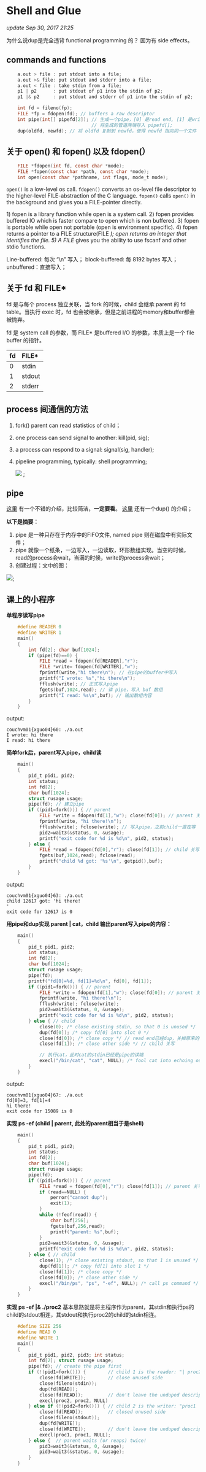 # Shell and Glue

_update Sep 30, 2017 21:25_

为什么说dup是完全违背 functional programming 的？ 因为有 side effects。

## commands and functions

```c
    a.out > file : put stdout into a file;
    a.out >& file: put stdout and stderr into a file;
    a.out < file : take stdin from a file;
    p1 | p2      : put stdout of p1 into the stdin of p2;
    p1 |& p2     : put stdout and stderr of p1 into the stdin of p2;

    int fd = fileno(fp);
    FILE *fp = fdopen(fd); // buffers a raw descriptor
    int pipe(int[] pipefd[2]); // 生成一个pipe，[0] 是read end, [1] 是write end, 相当于
                               // 将生成的管道两端存入 pipefd[]; 
    dup(oldfd, newfd); // 将 oldfd 复制到 newfd，使得 newfd 指向同一个文件
```

## 关于 open\(\) 和 fopen\(\) 以及 fdopen\(）

```c
    FILE *fdopen(int fd, const char *mode);
    FILE *fopen(const char *path, const char *mode);
    int open(const char *pathname, int flags, mode_t mode);
```

`open()` is a low-level os call. `fdopen()` converts an os-level file descriptor to the higher-level FILE-abstraction of the C language. `fopen()` calls `open()` in the background and gives you a FILE-pointer directly.

1\) fopen is a library function while open is a system call. 2\) fopen provides buffered IO which is faster compare to open which is non buffered. 3\) fopen is portable while open not portable \(open is environment specific\). 4\) fopen returns a pointer to a FILE structure\(FILE _\); open returns an integer that identifies the file. 5\) A FILE_  gives you the ability to use fscanf and other stdio functions.

Line-buffered: 每次 “\n” 写入； block-buffered: 每 8192 bytes 写入； unbuffered：直接写入；

## 关于 fd 和 FILE\*

fd 是与每个 process 独立关联，当 fork 的时候，child 会继承 parent 的 fd table。当执行 exec 时，fd 也会被继承，但是之前进程的memory和buffer都会被抛弃。

fd 是 system call 的参数，而 FILE\* 是buffered I/O 的参数，本质上是一个 file buffer 的指针。

| fd | FILE\* |
| :--- | :--- |
| 0 | stdin |
| 1 | stdout |
| 2 | stderr |

## process 间通信的方法

1. fork\(\) parent can read statistics of child；
2. one process can send signal to another: kill\(pid, sig\);
3. a process can respond to a signal: signal\(sig, handler\);
4. pipeline programming, typically: shell programming;

   ![](../.gitbook/assets/screen-shot-2017-09-30-at-11.02.11-pm%20%281%29.png) ;

## pipe

[这里](https://segmentfault.com/a/1190000009528245) 有一个不错的介绍，比较简洁，**一定要看**。 [这里](http://blog.csdn.net/shanshanpt/article/details/39049579) 还有一个dup\(\) 的介绍；

**以下是摘要：**

1. pipe 是一种只存在于内存中的FIFO文件, named pipe 则在磁盘中有实际文件；
2. pipe 就像一个纸条，一边写入，一边读取，环形数组实现。当空的时候，read的process会wait，当满的时候，write的process会wait；
3. 创建过程：文中的图：  

![](https://sfault-image.b0.upaiyun.com/169/623/1696232898-59241c2eb4c67);

## 课上的小程序

**单程序读写pipe**

```c
    #define READER 0
    #define WRITER 1
    main()
    {
        int fd[2]; char buf[1024];
        if (pipe(fd)==0) {
            FILE *read = fdopen(fd[READER],"r");
            FILE *write= fdopen(fd[WRITER],"w");
            fprintf(write,"hi there\n"); // 在pipe的buffer中写入
            printf("I wrote: %s","hi there\n");
            fflush(write); // 正式写入pipe
            fgets(buf,1024,read); // 读 pipe，写入 buf 数组
            printf("I read: %s\n",buf); // 输出数组内容
        }
    }
```

output:

```text
couchvm01{xguo04}60: ./a.out
I wrote: hi there
I read: hi there
```

**简单fork后，parent写入pipe，child读**

```c
    main()
    {
        pid_t pid1, pid2;
        int status;
        int fd[2];
        char buf[1024];
        struct rusage usage;
        pipe(fd); // 建立pipe
        if ((pid1=fork())) { // parent
            FILE *write = fdopen(fd[1],"w"); close(fd[0]); // parent 关读开写
            fprintf(write, "hi there!\n");
            fflush(write); fclose(write); // 写入pipe，之前child一直在等
            pid2=wait3(&status, 0, &usage);
            printf("exit code for %d is %d\n", pid2, status);
        } else {
            FILE *read = fdopen(fd[0],"r"); close(fd[1]); // child 关写开读
            fgets(buf,1024,read); fclose(read);
            printf("child %d got: '%s'\n", getpid(),buf);
        }
    }
```

output:

```text
couchvm01{xguo04}63: ./a.out
child 12617 got: 'hi there!
'
exit code for 12617 is 0
```

**用pipe和dup实现 parent \| cat，child 输出parent写入pipe的内容：**

```c
    main()
    { 
        pid_t pid1, pid2; 
        int status; 
        int fd[2]; 
        char buf[1024]; 
        struct rusage usage; 
        pipe(fd); 
        printf("fd[0]=%d, fd[1]=%d\n", fd[0], fd[1]); 
        if ((pid1=fork())) { // parent
            FILE *write = fdopen(fd[1],"w"); close(fd[0]); // parent 关读
            fprintf(write, "hi there!\n"); 
            fflush(write); fclose(write); 
            pid2=wait3(&status, 0, &usage); 
            printf("exit code for %d is %d\n", pid2, status); 
        } else { // child
            close(0); /* close existing stdin, so that 0 is unused */ 
            dup(fd[0]); /* copy fd[0] into slot 0 */ 
            close(fd[0]); /* close copy */ // read end已经dup，关掉原来的
            close(fd[1]); /* close other side */ // child 关写

            // 执行cat，此时cat的stdin已经是pipe的读端
            execl("/bin/cat", "cat", NULL); /* fool cat into echoing our input */ 
        } 
    }
```

output:

```text
couchvm01{xguo04}67: ./a.out
fd[0]=3, fd[1]=4
hi there!
exit code for 15089 is 0
```

**实现 ps -ef \(child \| parent, 此处的parent相当于是shell\)**

```c
    main()
    {
        pid_t pid1, pid2;
        int status;
        int fd[2];
        char buf[1024];
        struct rusage usage;
        pipe(fd);
        if ((pid1=fork())) { // parent
            FILE *read = fdopen(fd[0],"r"); close(fd[1]); // parent 关写
            if (read==NULL) {
                perror("cannot dup");
                exit(1);
            }
            while (!feof(read)) {
                char buf[256];
                fgets(buf,256,read);
                printf("parent: %s",buf);
            }
            pid2=wait3(&status, 0, &usage);
            printf("exit code for %d is %d\n", pid2, status);
        } else { // child
            close(1); /* close existing stdout, so that 1 is unused */
            dup(fd[1]); /* copy fd[1] into slot 1 */
            close(fd[1]); /* close copy */
            close(fd[0]); /* close other side */
            execl("/bin/ps", "ps", "-ef", NULL); /* call ps command */
        }
    }
```

**实现 ps -ef \|& ./proc2** 基本思路就是将主程序作为parent，其stdin和执行ps的child的stdout相连，其stdout和执行proc2的child的stdin相连。

```c
    #define SIZE 256
    #define READ 0
    #define WRITE 1
    main()
    { 
        pid_t pid1, pid2, pid3; int status;
        int fd[2]; struct rusage usage;
        pipe(fd); // create the pipe first 
        if (!(pid1=fork())) {        // child 1 is the reader: "| proc2"
            close(fd[WRITE]);        // close unused side
            close(fileno(stdin)); 
            dup(fd[READ]); 
            close(fd[READ]);         // don't leave the unduped descriptor 
            execl(proc2, proc2, NULL) 
        } else if (!(pid2=fork())) { // child 2 is the writer: "proc1 |"
            close(fd[READ]);         // closed unused side
            close(fileno(stdout)); 
            dup(fd[WRITE]); 
            close(fd[WRITE]);        // don't leave the unduped descriptor
            execl(proc1, proc1, NULL); 
        } else {  // parent waits (or reaps) twice!
            pid3=wait3(&status, 0, &usage);       
            pid3=wait3(&status, 0, &usage);       
        } 
    }
```

